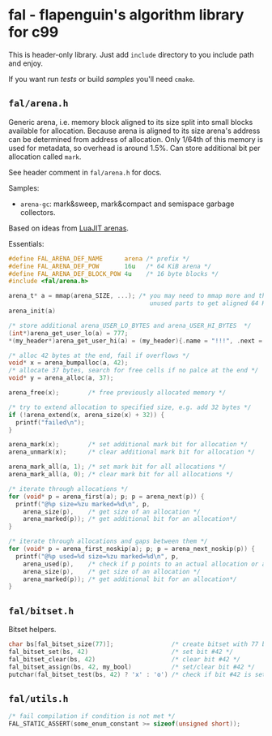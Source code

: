 # fal - flapenguin's algorithm library for c99

This is header-only library.
Just add `include` directory to you include path and enjoy.

If you want run _tests_ or build _samples_ you'll need `cmake`.

## `fal/arena.h`
Generic arena, i.e. memory block aligned to its size split into small blocks
available for allocation. Because arena is aligned to its size arena's address
can be determined from address of allocation.
Only 1/64th of this memory is used for metadata, so overhead is around 1.5%.
Can store additional bit per allocation called `mark`.

See header comment in `fal/arena.h` for docs.

Samples:
- `arena-gc`: mark&sweep, mark&compact and semispace garbage collectors.

Based on ideas from [LuaJIT arenas](http://wiki.luajit.org/New-Garbage-Collector#arenas).

Essentials:
```c
#define FAL_ARENA_DEF_NAME      arena /* prefix */
#define FAL_ARENA_DEF_POW       16u   /* 64 KiB arena */
#define FAL_ARENA_DEF_BLOCK_POW 4u    /* 16 byte blocks */
#include <fal/arena.h>

arena_t* a = mmap(arena_SIZE, ...); /* you may need to mmap more and then munmap
                                       unused parts to get aligned 64 KiB */
arena_init(a)

/* store additional arena_USER_LO_BYTES and arena_USER_HI_BYTES  */
(int*)arena_get_user_lo(a) = 777;
*(my_header*)arena_get_user_hi(a) = (my_header){.name = "!!!", .next = 0};

/* alloc 42 bytes at the end, fail if overflows */
void* x = arena_bumpalloc(a, 42);
/* allocate 37 bytes, search for free cells if no palce at the end */
void* y = arena_alloc(a, 37);

arena_free(x);        /* free previously allocated memory */

/* try to extend allocation to specified size, e.g. add 32 bytes */
if (!arena_extend(x, arena_size(x) + 32)) {
  printf("failed\n");
}

arena_mark(x);        /* set additional mark bit for allocation */
arena_unmark(x);      /* clear additional mark bit for allocation */

arena_mark_all(a, 1); /* set mark bit for all allocations */
arena_mark_all(a, 0); /* clear mark bit for all allocations */

/* iterate through allocations */
for (void* p = arena_first(a); p; p = arena_next(p)) {
  printf("@%p size=%zu marked=%d\n", p,
    arena_size(p),    /* get size of an allocation */
    arena_marked(p)); /* get additional bit for an allocation*/
}

/* iterate through allocations and gaps between them */
for (void* p = arena_first_noskip(a); p; p = arena_next_noskip(p)) {
  printf("@%p used=%d size=%zu marked=%d\n", p,
    arena_used(p),    /* check if p points to an actual allocation or a gap */
    arena_size(p),    /* get size of an allocation */
    arena_marked(p)); /* get additional bit for an allocation*/
}
```

## `fal/bitset.h`

Bitset helpers.

```c
char bs[fal_bitset_size(77)];                /* create bitset with 77 bit */
fal_bitset_set(bs, 42)                       /* set bit #42 */
fal_bitset_clear(bs, 42)                     /* clear bit #42 */
fal_bitset_assign(bs, 42, my_bool)           /* set/clear bit #42 */
putchar(fal_bitset_test(bs, 42) ? 'x' : 'o') /* check if bit #42 is set */
```

## `fal/utils.h`

```c
/* fail compilation if condition is not met */
FAL_STATIC_ASSERT(some_enum_constant >= sizeof(unsigned short));
```
